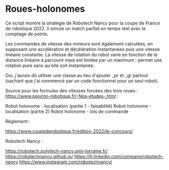 # Roues-holonomes

Ce script montre la stratégie de Robotech Nancy pour la coupe de France de robotique 2022.
Il simule un match parfait en temps réel avec le comptage de points.

Les commandes de vitesse des moteurs sont également calculées, en supposant une accélération et décélération instantanées puis une vitesse linéaire constante.
La vitesse de rotation du robot varie en fonction de la distance linéaire à parcourir mais est limitée par un maximum : permet une rotation pure sans qu'elle soit instantanée.


Oui, j'aurais dû utiliser une classe au lieu d'ajouter _pr et _gr partout (sachant que j'ai commencé par un code fonctionnel pour un seul robot).



Source pour les formules des vitesses forcées des trois roues : 
https://www.poivron-robotique.fr/-Nos-etudes-.html :

Robot holonome - localisation (partie 1 - faisabilité)
Robot holonome - localisation (partie 2)
Robot holonome - lois de commande

Règlement : 

https://www.coupederobotique.fr/edition-2022/le-concours/

Robotech Nancy : 

https://robotech.polytech-nancy.univ-lorraine.fr/
https://robotechnancy.github.io/
https://fr.linkedin.com/company/robotech-nancy
https://www.instagram.com/robotechnancy/
